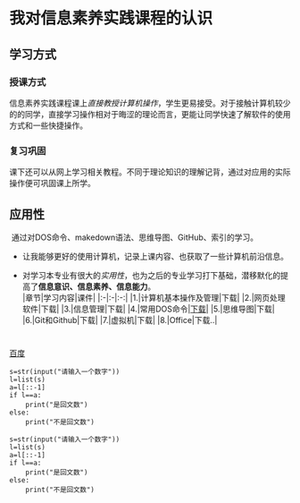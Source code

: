 # 我对信息素养实践课程的认识  

## 学习方式  

### 授课方式      

​        信息素养实践课程课上*直接教授计算机操作*，学生更易接受。对于接触计算机较少的的同学，直接学习操作相对于晦涩的理论而言，更能让同学快速了解软件的使用方式和一些快捷操作。  

### 复习巩固  

​       课下还可以从网上学习相关教程。不同于理论知识的理解记背，通过对应用的实际操作便可巩固课上所学。

## 应用性

​      通过对DOS命令、makedown语法、思维导图、GitHub、索引的学习。

- 让我能够更好的使用计算机，记录上课内容、也获取了一些计算机前沿信息。

- 对学习本专业有很大的*实用性*，也为之后的专业学习打下基础，潜移默化的提高了**信息意识、信息素养、信息能力**。   
|章节|学习内容|课件|
|:-|:-|:-:|
|1.|计算机基本操作及管理|下载|
|2.|网页处理软件|下载|
|3.|信息管理|下载|
|4.|常用DOS命令|[下载](D:\学习\课上笔记\DOS命令.docx)|
|5.|思维导图|下载|
|6.|Git和Github|下载|
|7.|虚拟机|下载|
|8.|Office|下载..|
#     

[百度](https://www.baidu.com)

```
s=str(input("请输入一个数字"))
l=list(s)
a=l[::-1]
if l==a:
    print("是回文数")
else:
    print("不是回文数")
```
	s=str(input("请输入一个数字"))
	l=list(s)
	a=l[::-1]
	if l==a:
		print("是回文数")
	else:
		print("不是回文数")
